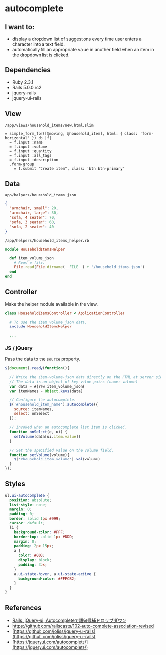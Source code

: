 # autocomplete

## I want to:
- display a dropdown list of suggestions every time user enters a character into a text field.
- automatically fill an appropriate value in another field when an item in the dropdown list is clicked.


## Dependencies
- Ruby 2.3.1
- Rails 5.0.0.rc2
- jquery-rails
- jquery-ui-rails


## View

`/app/views/household_items/new.html.slim`

```slim
= simple_form_for([@moving, @household_item], html: { class: 'form-horizontal' }) do |f|
  = f.input :name
  = f.input :volume
  = f.input :quantity
  = f.input :all_tags
  = f.input :description
  .form-group
    = f.submit "Create item", class: 'btn btn-primary'
```


## Data

`app/helpers/household_items.json`

```json
{
  "armchair, small": 20,
  "armchair, large": 30,
  "sofa, 4 seater": 70,
  "sofa, 3 seater": 60,
  "sofa, 2 seater": 40
}
```

`/app/helpers/household_items_helper.rb`

```rb
module HouseholdItemsHelper

  def item_volume_json
    # Read a file.
    File.read(File.dirname(__FILE__) + '/household_items.json')
  end
end
```


## Controller

Make the helper module available in the view.

```rb
class HouseholdItemsController < ApplicationController

  # To use the item_volume_json data.
  include HouseholdItemsHelper

  ...
```


### JS / jQuery

Pass the data to the `source` property.

```js
$(document).ready(function(){

  // Write the item-volume-json data directly on the HTML at server side.
  // The data is an object of key-value pairs (name: volume)
  var data = #{raw item_volume_json}
  var itemNames = Object.keys(data)

  // Configure the autocomplete.
  $('#household_item_name').autocomplete({
    source: itemNames,
    select: onSelect
  });

  // Invoked when an autocomplete list item is clicked.
  function onSelect(e, ui) {
    setVolume(data[ui.item.value])
  }

  // Set the specified value on the volume field.
  function setVolume(volume){
    $('#household_item_volume').val(volume)
  }
});
```


## Styles

```scss
ul.ui-autocomplete {
  position: absolute;
  list-style: none;
  margin: 0;
  padding: 0;
  border: solid 1px #999;
  cursor: default;
  li {
    background-color: #FFF;
    border-top: solid 1px #DDD;
    margin: 0;
    padding: 2px 15px;
    a {
      color: #000;
      display: block;
      padding: 3px;
    }
    a.ui-state-hover, a.ui-state-active {
      background-color: #FFFCB2;
    }
  }
}
```


## References

- [Rails, jQuery-ui, Autocompleteで語句候補ドロップダウン](http://qiita.com/mnishiguchi/items/c3aab56e089071ac8d5c)
- https://github.com/railscasts/102-auto-complete-association-revised
- [https://github.com/joliss/jquery-ui-rails](https://github.com/joliss/jquery-ui-rails)
- [https://jqueryui.com/autocomplete/](https://jqueryui.com/autocomplete/)
